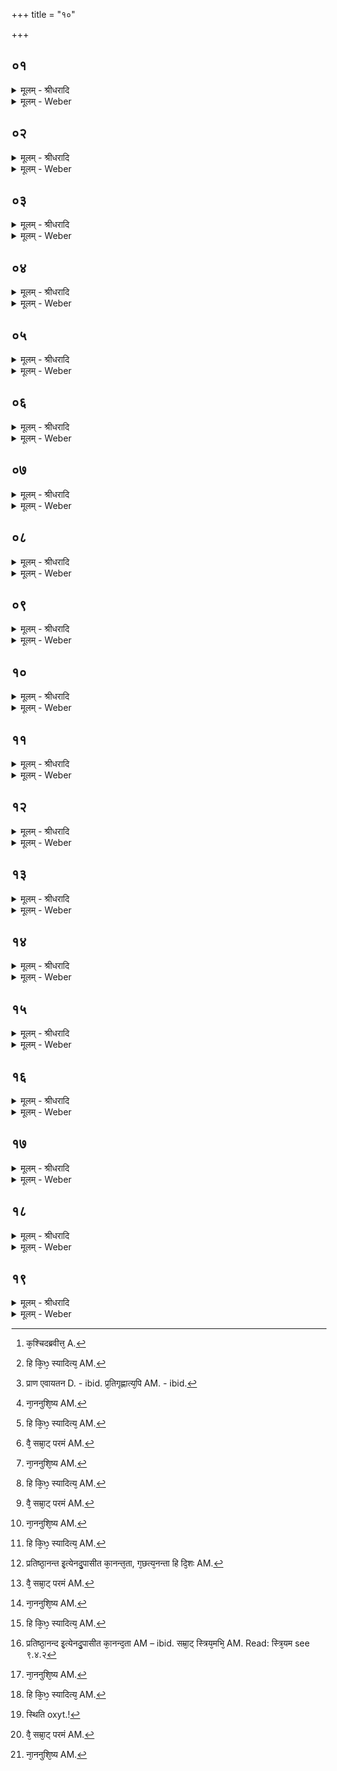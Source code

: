 +++
title = "१०"

+++


## ०१
<details><summary>मूलम् - श्रीधरादि</summary>

जनको᳘ ह व्वै᳘देह ऽआसा᳘ञ्चक्रे॥  
(क्रे᳘ ऽथ) अ᳘थ ह या᳘ज्ञवल्क्य ऽआ᳘वव्व्राज स᳘ होवाच जनको व्वै᳘देहो या᳘ज्ञवल्क्य किम᳘र्थमचारीः पशू᳘निच्छन्न᳘ण्वन्तानि᳘त्युभ᳘यमेव᳘ सम्म्राडि᳘ति होवाच य᳘त्ते क᳘श्चिद᳘ब्ब्रवीत्त᳘च्छृणवामे᳘ति॥
</details>

<details><summary>मूलम् - Weber</summary>

जनको᳘ ह वै᳘देह आसां᳘ चक्रे॥  
अ᳘थ ह या᳘ज्ञवल्क्य आ᳘वव्राज स᳘ होवाच जनको वै᳘देहो या᳘ज्ञवल्क्य किम᳘र्थमचारीः पशू᳘निछन्न᳘ण्वन्तानि᳘त्युभ᳘यमेव᳘ सम्राडि᳘ति होवाच य᳘त्ते क᳘श्चिद᳘ब्रवीत्त᳘छृणवामे᳘ति [^wbr_1] ॥  

[^wbr_1]: क᳘श्चिदब्रवीत्त᳘ A.
</details>

## ०२
<details><summary>मूलम् - श्रीधरादि</summary>

(त्य᳘) अ᳘ब्ब्रवीन्म ऽउदङ्कः᳘ शौल्बायनः᳘॥  
प्प्राणो वै ब्ब्रह्मे᳘ति य᳘था मातृमा᳘न्पितृमा᳘नाचा᳘र्य्यवान्ब्रूयात्त᳘था त᳘च्छौल्बायनो ऽब्ब्रवीत्प्राणो[[!!]] वै ब्ब्रह्मेत्य᳘प्राणतो हि किᳫँ᳭ स्यादित्य᳘ब्ब्रवीत्तु᳘ ते त᳘स्याय᳘तनम्प्रतिष्ठान्न᳘ मे ऽब्ब्रवीदि᳘त्येकपाद्वा᳘ ऽएत᳘त्सम्म्राडि᳘ति॥
</details>

<details><summary>मूलम् - Weber</summary>

अ᳘ब्रवीन्म उदङ्कः᳘ शौल्वायनः᳟॥  
प्राणो वै ब्रह्मे᳘ति य᳘था मातृमा᳘न्पितृमा᳘नाचार्य᳘वान्ब्रूयात्त᳘था त᳘छौल्वायॗनोऽब्रवीत्प्राणो वै ब्रह्मेत्य᳘प्राणतो हि किᳫं स्यादित्य᳘ब्रवीत्तु᳘ [^wbr_2] ते त᳘स्याय᳘तनम् प्रतिष्ठां न᳘ मेऽब्रवीदि᳘त्येकपाद्वा᳘ एत᳘त्सम्राडि᳘ति॥  

[^wbr_2]: हि कि᳘ᳫ᳘ स्यादित्य᳘ AM.
</details>

## ०३
<details><summary>मूलम् - श्रीधरादि</summary>

स वै᳘ नो ब्ब्रूहि याज्ञवल्क्य॥  
प्प्राण ऽएवाय᳘तनमाकाशः᳘[[!!]] प्प्रतिष्ठा᳘ प्प्रियमि᳘त्येनदु᳘पासीत का᳘ प्प्रिय᳘ता याज्ञवल्क्य प्प्राण᳘ ऽएव᳘ सम्म्राडि᳘ति होवाच प्प्राण᳘स्य वै᳘ सम्म्राट्का᳘मायायाज्यं᳘ याजयत्यप्रतिगृह्य᳘स्य प्प्र᳘तिगृह्णात्य᳘पि त᳘त्र व्वधशङ्का᳘ भवति यान्दि᳘शमे᳘ति प्प्राण᳘स्यैव᳘ सम्म्राट्का᳘माय प्प्राणो वै᳘ सम्म्राट्परमं ब्ब्र᳘ह्म᳘ नैनम्प्राणो᳘ जहाति स᳘र्व्वाण्येनम्भूता᳘न्यभि᳘क्षरन्ति॥
</details>

<details><summary>मूलम् - Weber</summary>

स वै᳘ नो ब्रूहि याज्ञवल्क्य॥  
स᳘ एॗवाय᳘तनमाकाशः᳘ प्रतिष्ठा᳘ प्रियमि᳘त्येनदु᳘पासीत का᳘ प्रिय᳘ता याज्ञवल्क्य प्राण᳘ एव᳘ सम्राडि᳘ति होवाच प्राण᳘स्य वै᳘ सम्राट्का᳘मायायाज्यं᳘ याजयत्यप्रतिगृह्य᳘स्य प्र᳘तिगृह्णात्य᳘पि [^wbr_3] त᳘त्र वधाशङ्गा᳘ भवति यां दि᳘शमे᳘ति प्राण᳘स्यैव᳘ सम्राट्का᳘माय प्राणो वै᳘ सम्राट् परमम् ब्र᳘ह्मॗ नैनम् प्राणो᳘ जहाति स᳘र्वाण्येनम् भूता᳘न्यभि᳘क्षरन्ति॥  

[^wbr_3]: प्राण एवायतन D. - ibid. प्र᳘तिगृह्णात्य᳘पि AM. - ibid.
</details>

## ०४
<details><summary>मूलम् - श्रीधरादि</summary>

देवो᳘ भूत्वा᳘ देवान᳘प्येति॥  
य᳘ ऽएव᳘म्विद्वा᳘नेत᳘दुपा᳘स्ते ह᳘स्त्यृषभᳫँ᳭ सह᳘स्रन्ददामी᳘ति होवाच जनको व्वै᳘देहः स᳘ होवाच या᳘ज्ञवल्क्यः पिता᳘ मे ऽमन्यत ना᳘ननुशिष्य ह᳘रेते᳘ति क᳘ ऽएव᳘ ते कि᳘मब्ब्रवीदि᳘ति॥
</details>

<details><summary>मूलम् - Weber</summary>

देवो᳘ भूत्वा᳘ देवान᳘प्येति॥  
य᳘ एवं᳘ विद्वा᳘नेत᳘दुपा᳘स्ते हॗस्त्यृषभᳫं सह᳘स्रं ददामी᳘ति होवाच जनको वै᳘देहः स᳘ होवाच या᳘ज्ञवल्क्यः पिता᳘ मेऽमन्यत ना᳘ननुशिष्य [^wbr_4] ह᳘रेते᳘ति क᳘ एव᳘ ते कि᳘मब्रवीदि᳘ति॥  

[^wbr_4]: ना᳘ननुशि᳘ष्य AM.
</details>

## ०५
<details><summary>मूलम् - श्रीधरादि</summary>

(त्य᳘) अ᳘ब्ब्रवीन्मे जि᳘त्वा शैलिनः᳘॥  
(नो᳘) व्वाग्वै ब्ब्रह्मे᳘ति य᳘था मातृमा᳘न्पितृमा᳘नाचा᳘र्य्यवान्ब्रूयात्त᳘था त᳘च्छैलि᳘नो ऽब्ब्रवीद्वाग्वै ब्ब्रह्मेत्य᳘वदतो हि किᳫँ᳭ स्यादि᳘त्यब्ब्रवीत्तु᳘ ते त᳘स्याय᳘तनम्प्रतिष्ठान्न᳘ मे ऽब्ब्रवीदि᳘त्येकपाद्वा᳘ ऽएत᳘त्सम्म्राडि᳘ति[[!!]]॥
</details>

<details><summary>मूलम् - Weber</summary>

अ᳘ब्रवीन्मे जि᳘त्वा शैलिनो᳟॥  
वाग्वै ब्रह्मे᳘ति य᳘था मातृमा᳘न्पितृमा᳘नाचार्य᳘वान्ब्रूयात्त᳘था त᳘छैलिॗनोऽब्रवीद्वाग्वै ब्रह्मेत्य᳘ववदतो हि किᳫं स्याद᳘ब्रवीत्तु᳘ [^wbr_5] ते त᳘स्याय᳘तनम् प्रतिष्ठां न᳘ मेऽब्रवीदि᳘त्येकपाद्वा᳘ एत᳘त्सम्रा᳘डि᳘ति॥  े

[^wbr_5]: हि कि᳘ᳫ᳘ स्यादित्य᳘ AM.
</details>

## ०६
<details><summary>मूलम् - श्रीधरादि</summary>

स वै᳘ नो ब्ब्रूहि याज्ञवल्क्य॥  
व्वा᳘गे᳘वायतनमाकाशः᳘[[!!]] प्प्रतिष्ठा᳘ प्प्रज्ञे᳘त्येनदु᳘पासीत का᳘ प्प्रज्ञ᳘ता याज्ञवल्क्य व्वा᳘गेव᳘ सम्म्राडि᳘ति होवाच व्वाचा वै᳘ सम्म्राड्ब᳘न्धुः प्प्र᳘ज्ञायत ऽऋग्वेदो᳘ यजुर्व्वेदः᳘ सामवे᳘दो ऽथर्व्वाङ्गिर᳘स ऽइतिहासः᳘ पुराण᳘म्विद्या᳘ ऽउपनिष᳘दः श्लो᳘काः सूत्रा᳘ण्यनुव्याख्या᳘नानि व्व्याख्या᳘नानि व्वा᳘चैव᳘ सम्म्राट् प्प्र᳘ज्ञायन्ते व्वाग्वै᳘ सम्म्राट्परमम्ब्रह्म᳘[[!!]] नैनम्वा᳘ग्जहाति स᳘र्व्वाण्येनम्भूता᳘न्यभिक्षरन्ति[[!!]]॥
</details>

<details><summary>मूलम् - Weber</summary>

स वै᳘ नो ब्रूहि याज्ञवल्क्य॥  
वा᳘गेॗवाय᳘तनमाकाशः᳘ प्रतिष्ठा᳘ प्रज्ञे᳘त्येनदु᳘पासीत का᳘ प्रज्ञ᳘ता याज्ञवल्क्य वा᳘गेव᳘ सम्राडि᳘ति होवाच वाचा वै᳘ सम्राड्ब᳘न्धुः प्र᳘ज्ञायत ऋग्वेदो᳘ यजुर्वेदः᳘ सामवेॗदोऽथर्वाङ्गिर᳘स इतिहासः᳘ पुराणं᳘ विद्या᳘ उपनिष᳘दः श्लो᳘काः सूत्रा᳘ण्यनुव्याख्या᳘नानि व्याख्या᳘नानि वाॗचैव᳘ सम्राट् प्र᳘ज्ञायन्ते वाग्वै᳘ सम्राट् परमम् [^wbr_6] ब्र᳘ह्मॗ नैनं वा᳘ग्जहाति स᳘र्वाण्येनम् भूता᳘न्यभि᳘क्षरन्ति॥  

[^wbr_6]: वै᳘ सम्रा᳘ट् परमं AM.
</details>

## ०७
<details><summary>मूलम् - श्रीधरादि</summary>

देवो᳘ भूत्वा᳘ देवान᳘प्येति॥  
य᳘ ऽएव᳘म्विद्वा᳘नेत᳘दुपा᳘स्ते ह᳘स्त्यृषभᳫँ᳭ सह᳘स्रन्ददामी᳘ति होवाच जनको व्वै᳘देहः स᳘ होवाच या᳘ज्ञवल्क्यः पिता᳘ मे ऽमन्यत ना᳘ननुशिष्य ह᳘रेते᳘ति क᳘ ऽएव᳘ ते कि᳘मब्ब्रवीदि᳘ति ॥
</details>

<details><summary>मूलम् - Weber</summary>

देवो᳘ भूत्वा᳘ देवान᳘प्येति॥  
य᳘ एवं᳘ विद्वा᳘नेत᳘दुपा᳘स्ते हॗस्त्यृषभᳫं सह᳘स्रं ददामी᳘ति होवाच जनको वै᳘देहः स᳘ होवाच या᳘ज्ञवल्क्यः पिता᳘ मेऽमन्यत ना᳘ननुशिष्य [^wbr_7] ह᳘रेते᳘ति क᳘ एव᳘ ते कि᳘मब्रवीदि᳘ति ॥  

[^wbr_7]: ना᳘ननुशि᳘ष्य AM.
</details>

## ०८
<details><summary>मूलम् - श्रीधरादि</summary>

(त्य᳘) अ᳘ब्ब्रवीन्मे बर्क्कुर्व्वार्ष्णः᳘॥  
(श्च᳘) च᳘क्षुर्व्वै ब्ब्रह्मे᳘ति य᳘था मातृमा᳘न्पितृमा᳘नाचार्य्य᳘वान्ब्रूयात्त᳘था त᳘द्वा᳘र्ष्णो ऽब्ब्रवीच्च᳘क्षुर्व्वै ब्ब्रह्मेत्य᳘पश्यतो हि किᳫँ᳭ स्यादि᳘त्यब्ब्रवीत्तु᳘ ते त᳘स्याय᳘तनम्प्रतिष्ठान्न᳘ मे ऽब्ब्रवीदि᳘त्येकपाद्वा᳘ ऽएत᳘त्सम्म्राडि᳘ति॥
</details>

<details><summary>मूलम् - Weber</summary>

अ᳘ब्रवीन्मे व᳘र्कुवार्ष्णः᳟॥  
च᳘क्षुर्वै ब्रह्मे᳘ति य᳘था मातृमा᳘न्पितृमा᳘नाचार्य᳘वान्ब्रूयात्त᳘था त᳘द्वाॗर्ष्णोऽब्रवीच्च᳘क्षुर्वै ब्रह्मेत्य᳘पश्यतो हि किᳫं स्याद᳘ब्रवीत्तु᳘ [^wbr_8] ते त᳘स्याय᳘तनम् प्रतिष्ठां न᳘ मेऽब्रवीदि᳘त्येकपाद्वा᳘ एत᳘त्सम्राडि᳘ति॥  

[^wbr_8]: हि कि᳘ᳫ᳘ स्यादित्य᳘ AM.
</details>

## ०९
<details><summary>मूलम् - श्रीधरादि</summary>

स वै᳘ नो ब्ब्रूहि याज्ञवल्क्य॥  
च᳘क्षुरे᳘वायतनमाकाशः᳘[[!!]] प्प्रतिष्ठा᳘ सत्यमि᳘त्येनदु᳘पासीत का᳘ सत्य᳘ता याज्ञवल्क्य च᳘क्षुरेव᳘ सम्म्राडि᳘ति होवाच च᳘क्षुषा वै᳘ सम्म्राट्प᳘श्यन्तमाहुर᳘द्द्राक्षीरि᳘ति स᳘ ऽआहा᳘द्द्राक्षमि᳘ति त᳘त्सत्य᳘म्भवति च᳘क्षुर्व्वै᳘ सम्म्राट्परमम्ब्र᳘ह्म[[!!]] नैनञ्च᳘क्षुर्ज्जहाति स᳘र्व्वाण्येनम्भूता᳘न्यभि᳘क्षरन्ति॥
</details>

<details><summary>मूलम् - Weber</summary>

स वै᳘ नो ब्रूहि याज्ञवल्क्य॥  
च᳘क्षुरेॗवाय᳘तनमाकाशः᳘ प्रतिष्ठा᳘ सत्यमि᳘त्येनदु᳘पासीत का᳘ सत्य᳘ता याज्ञवल्क्य च᳘क्षुरेव᳘ सम्राडि᳘ति होवाच च᳘क्षुषा वै᳘ सम्राट् प᳘श्यन्तमाहुर᳘द्राक्षीरि᳘ति स᳘ आहा᳘द्राक्षमि᳘ति त᳘त्सत्य᳘म् भवति च᳘क्षुर्वै᳘ सम्राट् परमम् [^wbr_9] ब्र᳘ह्मॗ नैनं च᳘क्षुर्जहाति स᳘र्वाण्येनम् भूता᳘न्यभि᳘क्षरन्ति॥  

[^wbr_9]: वै᳘ सम्रा᳘ट् परमं AM.
</details>

## १०
<details><summary>मूलम् - श्रीधरादि</summary>

देवो᳘ भूत्वा᳘ देवान᳘प्येति॥ 
य᳘ ऽएव᳘म्विद्वानेत᳘दुपा᳘स्ते[[!!]] ह᳘स्त्यृषभᳫँ᳭ सह᳘स्रन्ददामी᳘ति होवाच जनको व्वै᳘देहः स᳘ होवाच या᳘ज्ञवल्क्यः पिता᳘ मे ऽमन्यत ना᳘ननुशिष्य ह᳘रेते᳘ति क᳘ ऽएव᳘ ते कि᳘मब्ब्रवीदि᳘ति ॥
</details>

<details><summary>मूलम् - Weber</summary>

देवो᳘ भूत्वा᳘ देवान᳘प्येति य᳘ एवं᳘ विद्वा᳘नेत᳘दुपा᳘स्ते हॗस्त्यृषभᳫं सह᳘स्रं ददामी᳘ति होवाच जनको वै᳘देहः स᳘ होवाच या᳘ज्ञवल्क्यः पिता᳘ मेऽमन्यत ना᳘ननुशिष्य [^wbr_10] ह᳘रेते᳘ति क᳘ एव᳘ ते कि᳘मब्रवीदि᳘ति ॥

[^wbr_10]: ना᳘ननुशि᳘ष्य AM.
</details>

## ११
<details><summary>मूलम् - श्रीधरादि</summary>

(त्य᳘) अ᳘ब्ब्रवीन्मे गर्द्दभी᳘विपीतो भा᳘रद्वाजः॥  
श्रो᳘त्रम्वै ब्ब्रह्मे᳘ति य᳘था मातृमा᳘न्पितृमा᳘नाचार्य्यवान्ब्रूयात्त᳘था तद्भा᳘रद्वाजो ऽब्ब्रवीच्छ्रोत्रम्वै[[!!]] ब्ब्रह्मेत्य᳘शृण्वतो हि किᳫँ᳭ स्यादित्य᳘ब्ब्रवीत्तु[[!!]] ते त᳘स्याय᳘तनम्प्रतिष्ठान्न᳘ मे ऽब्ब्रवीदि᳘त्येकपाद्वा᳘ ऽएत᳘त्सम्म्राडि᳘ति॥
</details>

<details><summary>मूलम् - Weber</summary>

अ᳘ब्रवीन्मे गर्दभी᳘विपीतो भा᳘रद्वाजः॥  
श्रो᳘त्रं वै ब्रह्मे᳘ति य᳘था मातृमा᳘न्पितृमा᳘नाचार्य᳘वान्ब्रूयात्त᳘था तद्भा᳘रद्वाजोऽब्रवीछ्रो᳘त्रं वै ब्रह्मेत्य᳘शृण्वतो हि किᳫं स्यादित्य᳘ब्रवीत्तु᳘ [^wbr_11] ते त᳘स्याय᳘तनम् प्रतिष्ठां न᳘ मेऽब्रवीदि᳘त्येकपाद्वा᳘ एत᳘त्सम्राडि᳘ति॥  ्ये

[^wbr_11]: हि कि᳘ᳫ᳘ स्यादित्य᳘ AM.
</details>

## १२
<details><summary>मूलम् - श्रीधरादि</summary>

स वै᳘ नो ब्ब्रूहि याज्ञवल्क्य॥  
श्रो᳘त्रमे᳘वाय᳘तनमाकाशः᳘ प्प्रति᳘ष्ठा ऽनन्त ऽइ᳘त्येनदु᳘पासीत᳘ का ऽनन्त᳘ता याज्ञवल्क्य दि᳘श ऽएव᳘ सम्म्राडि᳘ति होवाच त᳘स्माद्वै᳘ सम्म्राङ्याङ्का᳘ञ्च दि᳘शङ्ग᳘च्छति᳘ नै᳘वास्या ऽअ᳘न्तङ्ग᳘च्छत्यनन्ता हि दि᳘शः श्रो᳘त्रᳫँ᳭ हि दि᳘शः श्रो᳘त्रम्वै᳘ सम्म्राट्परमम्ब्र᳘ह्म᳘ नैनᳫँ᳭ श्रो᳘त्रञ्जहाति स᳘र्व्वाण्येनम्भूता᳘न्यभि᳘क्षरन्ति॥
</details>

<details><summary>मूलम् - Weber</summary>

स वै᳘ नो ब्रूहि याज्ञवल्क्य॥  
श्रो᳘त्रमेॗवाय᳘तनमाकाशः᳘ प्रतिॗष्ठानन्त इ᳘त्येनदु᳘पासीतॗ कानन्त᳘ता याज्ञवल्क्य दि᳘श एव᳘ सम्राडि᳘ति होवाच त᳘स्माद्वै᳘ सम्राड्यां कां᳘ च दि᳘शं ग᳘छतिॗ नैॗवास्या अ᳘न्तं ग᳘छत्यनन्ता हि दि᳘शः [^wbr_12] श्रो᳘त्रᳫं हि दि᳘शः श्रो᳘त्रं वै᳘ सम्राट् परमम् [^wbr_13] ब्र᳘ह्म नैनं श्रो᳘त्रं जहाति स᳘र्वाण्येनम् भूता᳘न्यभि᳘क्षरन्ति॥  

[^wbr_12]: प्रतिष्ठा᳘नन्त इ᳘त्येनदु᳘पासीत का᳘नन्त᳘ता, ग᳘छत्य᳘नन्ता हि दि᳘शः AM. 
[^wbr_13]: वै᳘ सम्रा᳘ट् परमं AM.
</details>

## १३
<details><summary>मूलम् - श्रीधरादि</summary>

देवो᳘ भूत्वा᳘ देवान᳘प्येति[[!!]]॥  
य᳘ ऽएव᳘म्विद्वानेत᳘दुपा᳘स्ते[[!!]] ह᳘स्त्यृषभᳫँ᳭ सह᳘स्रन्ददामी᳘ति होवाच जनको व्वै᳘देहः स᳘ होवाच या᳘ज्ञवल्क्यः पिता᳘ मे ऽमन्यत ना᳘ननुशिष्य ह᳘रेते᳘ति क᳘ ऽएव᳘ ते कि᳘मब्ब्रवीदि᳘ति ॥
</details>

<details><summary>मूलम् - Weber</summary>

देवो᳘ भूत्वा᳘ देवा᳘नप्येति॥  
य᳘ एवं᳘ विद्वा᳘नेत᳘दुपा᳘स्ते हॗस्त्यृषभᳫं सह᳘स्रं ददामी᳘ति होवाच जनको वै᳘देहः स᳘ होवाच या᳘ज्ञवल्क्यः पिता᳘ मेऽमन्यत ना᳘ननुशिष्य [^wbr_14] ह᳘रेते᳘ति क᳘ एव᳘ ते कि᳘मब्रवीदि᳘ति ॥  

[^wbr_14]: ना᳘ननुशि᳘ष्य AM.
</details>

## १४
<details><summary>मूलम् - श्रीधरादि</summary>

(त्य᳘) अ᳘ब्ब्रवीन्मे सत्य᳘कामो जाबालः᳘॥  
(लो᳘) म᳘नो वै ब्ब्रह्मे᳘ति य᳘था मातृमा᳘न्पितृमा᳘नाचा᳘र्य्यवान्ब्रूयात्त᳘था त᳘त्सत्य᳘कामो ऽब्ब्रवीन्म᳘नो वै ब्ब्रह्मेत्य᳘मनसो हि किᳫँ᳭ स्यादित्य᳘ब्ब्रवीत्तु᳘ ते त᳘स्याय᳘तनम्प्रतिष्ठान्न᳘ मे ऽब्ब्रवीदि᳘त्येकपाद्वा᳘ ऽएत᳘त्सम्म्राडि᳘ति॥
</details>

<details><summary>मूलम् - Weber</summary>

अ᳘ब्रवीन्मे सत्य᳘कामो जावालो᳟॥  
म᳘नो वै ब्रह्मे᳘ति य᳘था मातृमा᳘न्पितृमा᳘नाचार्य᳘वान्ब्रूयात्त᳘था त᳘त्सत्य᳘कामोऽब्रवीन्म᳘नो वै ब्रह्मेत्य᳘मनसो हि किᳫं स्यादित्य᳘ब्रवीत्तु᳘ [^wbr_15] ते त᳘स्याय᳘तनम् प्रतिष्ठां न᳘ मेऽब्रवीदि᳘त्येकपाद्वा᳘ एत᳘त्सम्राडि᳘ति॥  

[^wbr_15]: हि कि᳘ᳫ᳘ स्यादित्य᳘ AM.
</details>

## १५
<details><summary>मूलम् - श्रीधरादि</summary>

स वै᳘ नो ब्ब्रूहि याज्ञवल्क्य॥  
म᳘न ऽए᳘वाय᳘तनमाकाशः᳘ प्प्रति᳘ष्ठा ऽऽनन्द ऽइ᳘त्येनदु᳘पासीत᳘ का ऽऽनन्द᳘ता याज्ञवल्क्य म᳘न ऽएव᳘ सम्म्राडि᳘ति होवाच म᳘नसा वै᳘ सम्म्राट्स्त्रिय᳘मभि᳘हर्य्यति त᳘स्याम्प्र᳘तिरूपः पुत्रो᳘ जायते स᳘ ऽआनन्दो म᳘नो वै᳘ सम्म्राट्परमम्ब्र᳘ह्म᳘ नैनम्म᳘नो जहाति स᳘र्व्वाण्येनम्भूता᳘न्यभि᳘क्षरन्ति॥
</details>

<details><summary>मूलम् - Weber</summary>

स वै᳘ नो ब्रूहि याज्ञवल्क्य॥  
म᳘न एॗवाय᳘तनमाकाशः᳘ प्रतिॗष्ठानन्द इ᳘त्येनदु᳘पासीतॗ कानन्द᳘ता याज्ञवल्क्य म᳘न एव᳘ सम्राडि᳘ति होवाच म᳘नसा वै᳘ सम्राट् स्त्रिय᳘मभि᳘हर्यति [^wbr_16] त᳘स्याम् प्र᳘तिरूपः पुत्रो᳘ जायते स᳘ आनन्दो म᳘नो वै᳘ सम्राट् परमम् [^wbr_17] ब्र᳘ह्म नैनम् म᳘नो जहाति स᳘र्वाण्येनम् भूता᳘न्यभि᳘क्षरन्ति॥  

[^wbr_16]: प्रतिष्ठा᳘नन्द इ᳘त्येनदु᳘पासीत का᳘नन्द᳘ता AM – ibid. सम्रा᳘ट् स्त्रिय᳘मभि᳘ AM. Read: स्त्रि᳘यम see ९.४.२ 
[^wbr_7]: वै᳘ सम्रा᳘ट् परमं AM.
</details>

## १६
<details><summary>मूलम् - श्रीधरादि</summary>

देवो᳘ भूत्वा᳘ देवान᳘प्येति॥  
य᳘ ऽएव᳘म्विद्वा᳘नेतदुपा᳘स्ते[[!!]] ह᳘स्त्यृषभᳫँ᳭ सह᳘स्रन्ददामी᳘ति होवाच जनको व्वै᳘देहः स᳘ होवाच या᳘ज्ञवल्क्यः पिता᳘ मे ऽमन्यत ना᳘ननुशिष्य ह᳘रेते᳘ति क᳘ ऽएव᳘ ते कि᳘मब्ब्रवीदि᳘ति ॥
</details>

<details><summary>मूलम् - Weber</summary>

देवो᳘ भूत्वा᳘ देवान᳘प्येति॥  
य᳘ एवं᳘ विद्वा᳘नेत᳘दुपा᳘स्ते हॗस्त्यृषभᳫं सह᳘स्रं ददामी᳘ति होवाच जनको वै᳘देहः स᳘ होवाच या᳘ज्ञवल्क्यः पिता᳘ मेऽमन्यत ना᳘ननुशिष्य [^wbr_18] ह᳘रेते᳘ति क᳘ एव᳘ ते कि᳘मब्रवीदि᳘ति ॥  

[^wbr_18]: ना᳘ननुशि᳘ष्य AM.
</details>

## १७
<details><summary>मूलम् - श्रीधरादि</summary>

(त्य᳘) अ᳘ब्ब्रवीन्मे व्विदग्धः शा᳘कल्यः॥  
(ल्यो) त्दृ᳘दयम्वै ब्ब्रह्मे᳘ति य᳘था मातृमा᳘न्पितृमा᳘नाचा᳘र्य्यवान्ब्रूयात्त᳘था तच्छा᳘कल्यो ऽब्ब्रवीद्धृ᳘दयम्वै ब्ब्रह्मेत्य᳘त्दृदयस्य हि किᳫँ᳭ स्यादित्य᳘ब्ब्रवीत्तु᳘ ते त᳘स्याय᳘तनम्प्रतिष्ठान्न᳘ मे ऽब्ब्रवीदि᳘त्येकपाद्वा᳘ ऽएत᳘त्सम्म्राडि᳘ति॥
</details>

<details><summary>मूलम् - Weber</summary>

अ᳘ब्रवीन्मे विदग्धः शा᳘कल्यो॥  
हृ᳘दयं वै ब्रह्मे᳘ति य᳘था मातृमा᳘न्पितृमा᳘नाचार्य᳘वान्ब्रूयात्त᳘था तछा᳘कल्योऽब्रवीद्धृ᳘दयं वै ब्रह्मेत्य᳘हृदयस्य हि किᳫं स्यादित्य᳘ब्रवीत्तु᳘ [^wbr_19] ते त᳘स्याय᳘तनम् प्रतिष्ठां न᳘ मेऽब्रवीदि᳘त्येकपाद्वा᳘ एत᳘त्सम्राडि᳘ति॥  

[^wbr_19]: हि कि᳘ᳫ᳘ स्यादित्य᳘ AM.
</details>

## १८
<details><summary>मूलम् - श्रीधरादि</summary>

स वै᳘ नो ब्ब्रूहि याज्ञवल्क्य॥  
त्दृ᳘दयमे᳘वाय᳘तनमाकाशः᳘ प्प्रतिष्ठा᳘ स्थितिरि᳘त्येनदु᳘पासीत का᳘ स्थिति᳘ता याज्ञवल्क्य त्दृ᳘दयमेव᳘ सम्म्राडि᳘ति होवाच त्दृ᳘दयम्वै᳘ सम्म्राट्स᳘र्व्वेषाम्भूता᳘नाम्प्रतिष्ठा त्दृ᳘दयेन हि स᳘र्व्वाणि भूता᳘नि प्प्रतिति᳘ष्ठन्ति त्दृ᳘दयम्वै᳘ सम्म्राट्परमम्ब्र᳘ह्म᳘ नैनᳫँ᳭ त्दृ᳘दयञ्जहाति स᳘र्व्वाण्येनम्भूता᳘न्यभि᳘क्षरन्ति॥
</details>

<details><summary>मूलम् - Weber</summary>

स वै᳘ नो ब्रूहि याज्ञवल्क्य॥  
हृ᳘दयमेॗवाय᳘तनमाकाशः᳘ प्रतिष्ठा᳘ स्थितिरि᳘त्येनदु᳘पासीत का᳘ स्थिति᳘ता [^wbr_20] याज्ञवल्क्य हृ᳘दयमेव᳘ सम्राडि᳘ति होवाच हृ᳘दयं वै᳘ सम्राट् स᳘र्वेषाम् भूता᳘नाम् प्रतिष्ठा हृ᳘दयेन हि स᳘र्वाणि भूता᳘नि प्रतिति᳘ष्ठन्ति हृ᳘दयं वै᳘ सम्राट् परमम् [^wbr_21] ब्र᳘ह्मॗ नैनᳫं हृ᳘दयं जहाति स᳘र्वाण्येनम् भूता᳘न्यभि᳘क्षरन्ति॥  

[^wbr_20]: स्थिति oxyt.!
[^wbr_21]: वै᳘ सम्रा᳘ट् परमं AM.
</details>

## १९
<details><summary>मूलम् - श्रीधरादि</summary>

देवो᳘ भूत्वा᳘ देवान᳘प्येति॥  
य᳘ ऽएव᳘म्विद्वा᳘नेतदुपा᳘स्ते[[!!]] ह᳘स्त्यृषभᳫँ᳭ सह᳘स्रन्ददामी᳘ति होवाच जनको व्वै᳘देहः स᳘ होवाच या᳘ज्ञवल्क्यः पिता मे ऽमन्यत ना᳘ननुशिष्य ह᳘रेते᳘ति॥
</details>
<details><summary>मूलम् - Weber</summary>

देवो᳘ भूत्वा᳘ देवान᳘प्येति॥  
य᳘ एवं᳘ विद्वा᳘नेत᳘दुपा᳘स्ते हस्त्यृषभᳫं सह᳘स्रं ददामी᳘ति होवाच जनको वै᳘देहः स᳘ होवाच या᳘ज्ञवल्क्यः पिता मेऽमन्यत ना᳘ननुशिष्य [^wbr_22] ह᳘रेते᳘ति॥  

[^wbr_22]: ना᳘ननुशि᳘ष्य AM.
</details>

